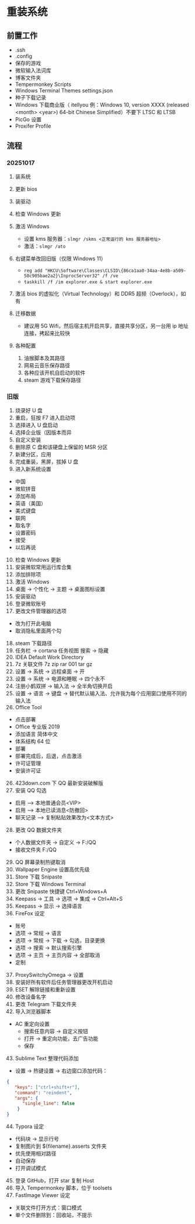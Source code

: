 # 重装系统

## 前置工作

- .ssh
- .config
- 保存的游戏
- 微软输入法词库
- 博客文件夹
- Tempermonkey Scripts
- Windows Terminal Themes settings.json
- 种子下载记录
- Windows 下载商业版（ itellyou 例：Windows 10, version XXXX (released \<month> \<year>) 64-bit Chinese Simplified）不要下 LTSC 和 LTSB
- PicGo 设置
- Proxifer Profile

## 流程

### 20251017

1. 装系统
2. 更新 bios
3. 装驱动
4. 检查 Windows 更新
5. 激活 Windows
   - 设置 kms 服务器：`slmgr /skms <正常运行的 kms 服务器地址>`
   - 激活：`slmgr /ato`
6. 右键菜单改回旧版（仅限 Windows 11）
   - `reg add "HKCU\Software\Classes\CLSID\{86ca1aa0-34aa-4e8b-a509-50c905bae2a2}\InprocServer32" /f /ve`
   - `taskkill /f /im explorer.exe & start explorer.exe`
7. 激活 bios 的虚拟化（Virtual Technology）和 DDR5 超频（Overlock），如有
8. 迁移数据
   - 建议用 5G Wifi，然后宿主机开启共享，直接共享分区，另一台用 ip 地址连接，拷起来比较快

9. 各种配置
   1. 油猴脚本及其路径
   2. 网易云音乐保存路径
   3. 各种应该开机自启动的软件
   4. steam 游戏下载保存路径


### 旧版

1. 烧录好 U 盘
2. 重启，狂按 F7 进入启动项
3. 选择进入 U 盘启动
4. 选择企业版（因版本而异
5. 自定义安装
6. 删除原 C 盘和该硬盘上保留的 MSR 分区
7. 新建分区，应用
8. 完成重装，黑屏，拔掉 U 盘
9. 进入新系统设置

- 中国
- 微软拼音
- 添加布局
- 英语（美国）
- 美式键盘
- 联网
- 取名字
- 设置密码
- 接受
- 以后再说

10. 检查 Windows 更新
11. 安装微软常用运行库合集
12. 添加排除项
13. 激活 Windows
14. 桌面 -> 个性化 -> 主题 -> 桌面图标设置
15. 安装驱动
16. 登录微软账号
17. 更改文件管理器的选项

- 改为打开此电脑
- 取消隐私里面两个勾

18. steam 下载路径
19. 任务栏 -> cortana 任务视图 搜索 -> 隐藏
20. IDEA Default Work Directory 
21. 7z 关联文件 7z zip rar 001 tar gz
22. 设置 -> 系统 -> 远程桌面 -> 开
23. 设置 -> 系统 -> 电源和睡眠 -> 四个永不
24. 注册小鹤双拼 -> 输入法 -> 全半角切换开启
25. 设置 -> 语言 -> 键盘 -> 替代默认输入法、允许我为每个应用窗口使用不同的输入法
26. Office Tool

- 点击部署
- Office 专业版 2019
- 添加语言 简体中文
- 体系结构 64 位
- 部署
- 部署完成后，后退，点击激活
- 许可证管理
- 安装许可证

26. 423down.com 下 QQ 最新安装破解版
27. 安装 QQ 勾选

- 启用 --> 本地普通会员\<VIP\>
- 启用 --> 本地已读消息\<防撤回\>
- 聊天记录 --> 复制粘贴效果改为\<文本方式\>

28. 更改 QQ 数据文件夹

- 个人数据文件夹 -> 自定义 -> F:/QQ
- 接收文件夹 F:/QQ

29. QQ 屏幕录制热键取消
30. Wallpaper Engine 设置高优先级
31. Store 下载 Snipaste
32. Store 下载 Windows Terminal
33. 更改 Snipaste 快捷键 Ctrl+Windows+A
34. Keepass -> 工具 -> 选项 -> 集成 -> Ctrl+Alt+S
35. Keepass -> 显示 -> 选择语言
36. FireFox 设定

- 账号
- 选项 -> 常规 -> 语言
- 选项 -> 常规 -> 下载 -> 勾选，目录更换
- 选项 -> 搜索 -> 默认搜索引擎
- 选项 -> 主页 -> 主页内容 -> 全部取消
- 定制

37. ProxySwitchyOmega -> 设置
38. 安装好所有软件后任务管理器更改开机启动
39. ESET 解除链接和重新设置
40. 修改设备名字
41. 更改 Telegram 下载文件夹
42. 导入浏览器脚本

- AC 重定向设置
  - 搜索任意内容 -> 自定义按钮
  - 打开 -> 重定向功能，去广告功能
  - 保存

43. Sublime Text 整理代码添加

- 设置 -> 热键设置 -> 右边窗口添加代码：

```json
{
   "keys": ["ctrl+shift+r"],
   "command": "reindent", 
   "args": {
      "single_line": false
    }
}
```

44. Typora 设定

- 代码块 -> 显示行号
- 复制图片到 ${filename}.asserts 文件夹
- 优先使用相对路径
- 自动保存
- 打开调试模式

45. 登录 GitHub，打开 star 复制 Host
46. 导入 Tempermonkey 脚本，位于 toolsets
47. FastImage Viewer 设定

- 关联文件打开方式：窗口模式
- 单个文件删除到：回收站，不提示